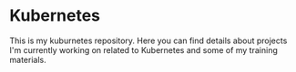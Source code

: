 # Kubernetes

This is my kuburnetes repository. Here you can find details about projects I'm currently working on related to Kubernetes and some of my training materials.

